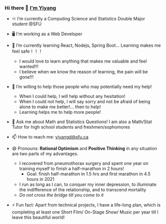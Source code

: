 ### Hi there 👋 [I'm Yiyang](https://yiyangd.github.io)

<!--
**yiyangd/yiyangd** is a ✨ _special_ ✨ repository because its `README.md` (this file) appears on your GitHub profile.

Here are some ideas to get you started:
- 👯 I’m looking to collaborate on people 

-->
- :infinity:  I’m currently a Computing Science and Statistics Double Major student @SFU
- :desktop_computer:  I'm working as a Web Developer 

- 🌱 I’m currently learning React, Nodejs, Spring Boot... Learning makes me feel safe！！！
  - I would love to learn anything that makes me valuable and feel wanted!!!
  - I believe when we know the reason of learning, the pain will be gone!!!
- 🤔 I’m willing to help those people who may potentially need my help!
  - When I could help, I will help without any hesitation!
  - When I could not help, I will say sorry and not be afraid of being alone to make me better!... then to help!
  - Learning helps me to help more people!
- 💬 Ask me about Math and Statistics Questions! I am also a Math/Stat Tutor for high school students and freshmen/sophomores
- 📫 How to reach me: yiyangd@sfu.ca
- 😄 Pronouns: **Rational Optimism** and **Positive Thinking** in any situation are two parts of my advantages.
  - I recovered from pneumothorax surgery and spent one year on training myself to finish a half-marathon in 2 hours!
    - Goal: finish half-marathon in 1.5 hrs and first marathon in 4.5 hours in 2021
  - I run as long as I can, to conquer my inner depression, to illuminate the indifference of the relationship, and to transcend mortality
  - *Do not cross the bridge till you come to it*
- ⚡ Fun fact: Apart from technical projects, I have a life-long plan, which is completing at least one Short Film/ On-Stage Show/ Music per year till I leave this beautiful world!
